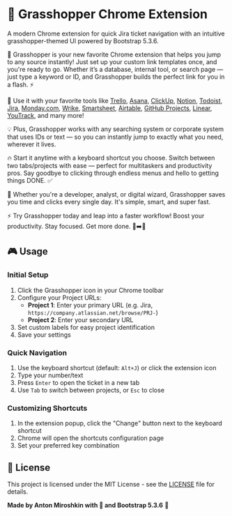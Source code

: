 # 🦗 Grasshopper Chrome Extension

A modern Chrome extension for quick Jira ticket navigation with an intuitive grasshopper-themed UI powered by Bootstrap 5.3.6.

🚀 Grasshopper is your new favorite Chrome extension that helps you jump to any source instantly! Just set up your custom link templates once, and you're ready to go. Whether it’s a database, internal tool, or search page — just type a keyword or ID, and Grasshopper builds the perfect link for you in a flash. ⚡

🎯 Use it with your favorite tools like [Trello](https://trello.com), [Asana](https://asana.com), [ClickUp](https://clickup.com), [Notion](https://www.notion.so), [Todoist](https://todoist.com), [Jira](https://www.atlassian.com/software/jira), [Monday.com](https://monday.com), [Wrike](https://www.wrike.com), [Smartsheet](https://www.smartsheet.com), [Airtable](https://www.airtable.com), [GitHub Projects](https://github.com/features/project-management), [Linear](https://linear.app), [YouTrack](https://www.jetbrains.com/youtrack), and many more!

💡 Plus, Grasshopper works with any searching system or corporate system that uses IDs or text — so you can instantly jump to exactly what you need, wherever it lives.

🔥 Start it anytime with a keyboard shortcut you choose. Switch between two tabs/projects with ease — perfect for multitaskers and productivity pros. Say goodbye to clicking through endless menus and hello to getting things DONE. ✅

💼 Whether you're a developer, analyst, or digital wizard, Grasshopper saves you time and clicks every single day. It's simple, smart, and super fast.

⚡ Try Grasshopper today and leap into a faster workflow! Boost your productivity. Stay focused. Get more done. 🐛➡️🦗

## 🎮 Usage

### Initial Setup

1. Click the Grasshopper icon in your Chrome toolbar
2. Configure your Project URLs:
   - **Project 1**: Enter your primary URL (e.g. Jira, `https://company.atlassian.net/browse/PRJ-`)
   - **Project 2**: Enter your secondary URL
3. Set custom labels for easy project identification
4. Save your settings

### Quick Navigation

1. Use the keyboard shortcut (default: `Alt+J`) or click the extension icon
2. Type your number/text
4. Press `Enter` to open the ticket in a new tab
5. Use `Tab` to switch between projects, or `Esc` to close

### Customizing Shortcuts

1. In the extension popup, click the "Change" button next to the keyboard shortcut
2. Chrome will open the shortcuts configuration page
3. Set your preferred key combination

## 📝 License

This project is licensed under the MIT License - see the [LICENSE](LICENSE) file for details.

**Made by Anton Miroshkin with 💚 and Bootstrap 5.3.6** 🦗
